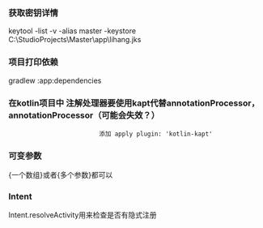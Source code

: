 
### 获取密钥详情
keytool -list -v -alias master -keystore C:\StudioProjects\Master\app\lihang.jks

### 项目打印依赖
gradlew :app:dependencies
### 在kotlin项目中 注解处理器要使用kapt代替annotationProcessor，annotationProcessor（可能会失效？）
                             添加 apply plugin: 'kotlin-kapt'
                             
### 可变参数
{一个数组}或者{多个参数}都可以
### Intent
Intent.resolveActivity用来检查是否有隐式注册
                            

